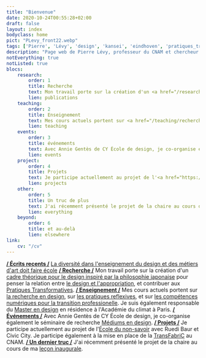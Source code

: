 ```yaml
---
title: "Bienvenue"
date: 2020-10-24T00:55:28+02:00
draft: false
layout: index
bodyclass: home
pict: "PLevy_front22.webp"
tags: ['Pierre', 'Lévy', 'design', 'kansei', 'eindhoven', 'pratiques_transformatives']
description: "Page web de Pierre Lévy, professeur du CNAM et chercheur en design au travers de la pratique réflexive."
notEverything: true
notListed: true
blocs:
    research:
        order: 1
        title: Recherche
        text: Mon travail porte sur la création d'un <a href="/research/japanese_philosophy-inspired_design_framework/">cadre théorique pour le design inspiré par la philosophie japonaise </a> pour penser la relation entre <a href="/research/design-appropriation/">le design et l'appropriation</a>, et contribuer aux <a href="/research/transformingpractices">Pratiques Transformatives</a>.
        lien: publications
    teaching:
        order: 2
        title: Enseignement
        text: Mes cours actuels portent sur <a href="/teaching/recherche-en-design-art-creation/" data-tooltip="DSN201 &middot; Pratiques de recherche en design, art et création">la recherche en design</a>, sur <a href="/teaching/pratiques-reflexives/" data-tooltip="DSN202 &middot; Pratiques réflexives en design, art et création">les pratiques reflexives</a>, et sur <a href="/teaching/tet007-m1-approche_pratique_du_numerique_et_la_recherche_d_information/" data-tooltip="TET007-M1 &middot; Approche pratique du numérique et la recherche d'information">les compétences numériques pour la transition professionelle</a>. Je suis également responsable du <a href="/teaching/master_design-creation_projet_transdisciplinarite/" data-tooltip="Master Design &middot; Création, Projet, Transdisciplinarité">Master en design</a> en résidence à l'Académie du climat à Paris.
        lien: teaching
    events:
        order: 3
        title: événements
        text: Avec Annie Gentès de CY École de design, je co-organise également le séminaire de recherche <a href="/events/mediums-in-design/">Médiums en design</a>.
        lien: events
    project:
        order: 4
        title: Projets
        text: Je participe actuellement au projet de l'<a href="https://civic-city.org/nonsapere/" rel="noreferrer" target="_blank">École du non-savoir</a> avec Ruedi Baur et <a href="https://civic-city.org/" rel="noreferrer" target="_blank">Civic City</a>. Je participe également à la mise en place de la <a href="/projects/transfabric/">TransFabriC</a> au CNAM.
        lien: projects
    other:
        order: 5
        title: Un truc de plus
        text: J'ai récemment présenté le projet de la chaire au cours de ma <a href="/events/lecon-inaugurale/">leçon inaugurale</a>. Je suis le coordinateur de l'<a href='https://www.keer.org' target='_blank' rel='noreferrer'>association interntionale des sociétés de la recherche en kansei (KEER)</a>.
        lien: everything
    beyond:
        order: 6
        title: et au-delà
        lien: elsewhere
link:
    cv: "/cv"
---
```

**[/ Écrits recents /](/writings/)**&nbsp;[La diversité dans l'enseignement du design et des métiers d'art doit faire école](writings/la-diversité-dans-lenseignement-du-design-et-des-métiers-dart-doit-faire-école/)
**[/ Recherche /](/research/)**&nbsp;Mon travail porte sur la création d'un [cadre théorique pour le design inspiré par la philosophie japonaise](/research/japanese_philosophy-inspired_design_framework/) pour penser la relation entre [le design et l'appropriation](/research/design-appropriation/), et contribuer aux [Pratiques Transformatives](/research/transformingpractices/).
**[/ Enseignement /](/teaching/)**&nbsp;Mes cours actuels portent sur [la recherche en design](/teaching/recherche-en-design-art-creation/), sur [les pratiques reflexives](/teaching/pratiques-reflexives/), et sur [les compétences numériques pour la transition professionelle](/teaching/tet007-m1-approche_pratique_du_numerique_et_la_recherche_d_information/). Je suis également responsable du [Master en design](/teaching/master_design-creation_projet_transdisciplinarite/) en résidence à l'Académie du climat à Paris.
**[/ Événements /](/events/)**&nbsp;Avec Annie Gentès de CY École de design, je co-organise également le séminaire de recherche [Médiums en design](/events/mediums-in-design/).
**[/ Projets /](/projects/)**&nbsp;Je participe actuellement au projet de l'[École du non-savoir](https://civic-city.org/nonsapere/) avec Ruedi Baur et Civic City. Je participe également à la mise en place de la [TransFabriC](/projects/transfabric/) au CNAM.
**[/ Un dernier truc /](/everything/)**&nbsp;J'ai récemment présenté le projet de la chaire au cours de ma [leçon inaugurale](/events/lecon-inaugurale/).